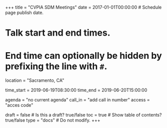 +++
title = "CVPIA SDM Meetings"
date = 2017-01-01T00:00:00  # Schedule page publish date.

# Talk start and end times.
#   End time can optionally be hidden by prefixing the line with `#`.

location = "Sacramento, CA"

time_start = 2019-06-19T08:30:00
time_end = 2019-06-20T15:00:00

agenda = "no current agenda"
call_in = "add call in number" 
access = "acces code"

draft = false  # Is this a draft? true/false
toc = true  # Show table of contents? true/false
type = "docs"  # Do not modify.
+++

